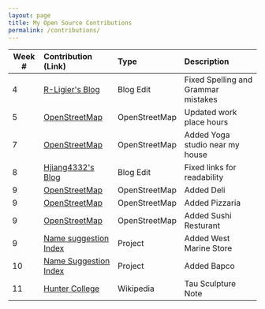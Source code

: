 ```yaml
---
layout: page
title: My Open Source Contributions
permalink: /contributions/
---
```


<!--
Type of the contribution should be "Wikipedia edit", "OpenStreet Map feature", "Project Documentation", "Project Code", "Blog Edit", etc.

The description should include a brief summary of what you did.

Replace the first row below with your contribution.

-->





| Week #       | Contribution (Link)  | Type  | Description |
|---|:---|:---|:---|
|  4   | <a href = 'https://github.com/hunter-college-ossd-fall-2019/R-Ligier-weekly/pull/3'>R-Ligier's Blog</a>   | Blog Edit    |   Fixed Spelling and Grammar mistakes   |
|   5  | <a href = 'https://www.openstreetmap.org/changeset/74403697#map=13/40.7601/-73.9668'> OpenStreetMap </a>    |  OpenStreetMap   |   Updated work place hours  |
| 7 | <a href = 'https://www.openstreetmap.org/changeset/76276932'>OpenStreetMap </a> | OpenStreetMap | Added Yoga studio near my house |
|  8   |  <a href = 'https://github.com/hunter-college-ossd-fall-2019/hjiang4332-weekly/pull/3'>Hjiang4332's Blog</a>|  Blog Edit   |   Fixed links for readability   |
| 9| <a href = 'https://www.openstreetmap.org/changeset/76277049#map=19/40.62380/-74.00408'> OpenStreetMap </a> | OpenStreetMap | Added Deli |
| 9 | <a href = 'https://www.openstreetmap.org/changeset/76280837'> OpenStreetMap </a> | OpenStreetMap | Added Pizzaria |
| 9 | <a href = 'https://www.openstreetmap.org/changeset/76280878'> OpenStreetMap </a> | OpenStreetMap | Added Sushi Resturant |
| 9 | <a href = 'https://github.com/osmlab/name-suggestion-index/pull/3220'> Name suggestion Index </a> | Project | Added West Marine Store | 
| 10 | [Name Suggestion Index](https://github.com/osmlab/name-suggestion-index/pull/3268) | Project | Added Bapco |
| 11 | [Hunter College](https://en.wikipedia.org/w/index.php?title=Hunter_College&oldid=926049581) | Wikipedia | Tau Sculpture Note |
